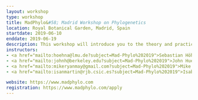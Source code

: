 ```yaml
---
layout: workshop
type: workshop
title: MadPhylo&#58; Madrid Workshop on Phylogenetics
location: Royal Botanical Garden, Madrid, Spain
startdate: 2019-06-10
enddate: 2019-06-19
description: This workshop will introduce you to the theory and practice of statistical phylogenetics. You will be taught by faculty from world-class universities, all of whom are experts in the theory and practice that you will be taught. 
instructors:
- <a href="mailto:hoehna@lmu.de?subject=Mad-Phylo%202019">Sebastian Höhna</a>
- <a href="mailto:johnh@berkeley.edu?subject=Mad-Phylo%202019">John Huelsenbeck</a>
- <a href="mailto:mikeryanmay@gmail.com?subject=Mad-Phylo%202019">Mike May</a>
- <a href="mailto:isanmartin@rjb.csic.es?subject=Mad-Phylo%202019">Isabel Sanmartin</a>

website: https://www.madphylo.com
registration: https://www.madphylo.com/apply
---
```

